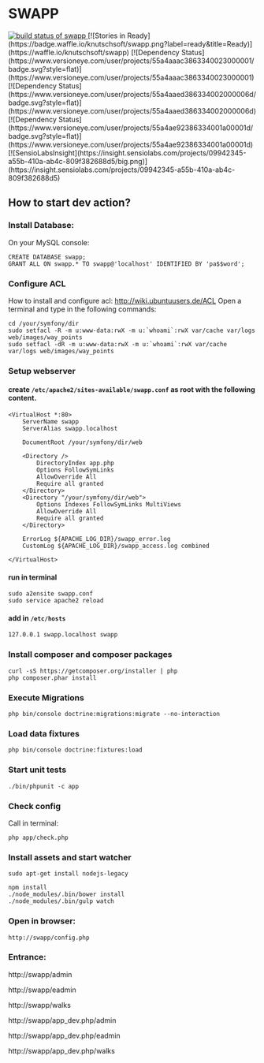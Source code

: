 SWAPP
========================
<a href="https://travis-ci.org/knutschsoft/swapp" target='_blank'>
  <img title="build status of swapp" src="https://travis-ci.org/knutschsoft/swapp.svg">
</a>
[![Stories in Ready](https://badge.waffle.io/knutschsoft/swapp.png?label=ready&title=Ready)](https://waffle.io/knutschsoft/swapp)
[![Dependency Status](https://www.versioneye.com/user/projects/55a4aaac3863340023000001/badge.svg?style=flat)](https://www.versioneye.com/user/projects/55a4aaac3863340023000001)
[![Dependency Status](https://www.versioneye.com/user/projects/55a4aaed386334002000006d/badge.svg?style=flat)](https://www.versioneye.com/user/projects/55a4aaed386334002000006d)
[![Dependency Status](https://www.versioneye.com/user/projects/55a4ae92386334001a00001d/badge.svg?style=flat)](https://www.versioneye.com/user/projects/55a4ae92386334001a00001d)
[![SensioLabsInsight](https://insight.sensiolabs.com/projects/09942345-a55b-410a-ab4c-809f382688d5/big.png)](https://insight.sensiolabs.com/projects/09942345-a55b-410a-ab4c-809f382688d5)

## How to start dev action?

### Install Database:

On your MySQL console:

```
CREATE DATABASE swapp;
GRANT ALL ON swapp.* TO swapp@'localhost' IDENTIFIED BY 'pa$$word';
```

### Configure ACL

How to install and configure acl: http://wiki.ubuntuusers.de/ACL
Open a terminal and type in the following commands:

```
cd /your/symfony/dir
sudo setfacl -R -m u:www-data:rwX -m u:`whoami`:rwX var/cache var/logs web/images/way_points
sudo setfacl -dR -m u:www-data:rwX -m u:`whoami`:rwX var/cache var/logs web/images/way_points
```

### Setup webserver

#### create ```/etc/apache2/sites-available/swapp.conf``` as root with the following content.

```
<VirtualHost *:80>
    ServerName swapp
    ServerAlias swapp.localhost
 
    DocumentRoot /your/symfony/dir/web
 
    <Directory />
        DirectoryIndex app.php
        Options FollowSymLinks
        AllowOverride All
        Require all granted
    </Directory>
    <Directory "/your/symfony/dir/web">
        Options Indexes FollowSymLinks MultiViews
        AllowOverride All
        Require all granted
    </Directory>
 
    ErrorLog ${APACHE_LOG_DIR}/swapp_error.log
    CustomLog ${APACHE_LOG_DIR}/swapp_access.log combined
 
</VirtualHost>
```

#### run in terminal

```
sudo a2ensite swapp.conf
sudo service apache2 reload
```

#### add in ```/etc/hosts```

```
127.0.0.1 swapp.localhost swapp
```

### Install composer and composer packages

```
curl -sS https://getcomposer.org/installer | php
php composer.phar install
```

### Execute Migrations

```php bin/console doctrine:migrations:migrate --no-interaction```

### Load data fixtures

```php bin/console doctrine:fixtures:load```

### Start unit tests

```./bin/phpunit -c app```

### Check config

Call in terminal:
```
php app/check.php
```

### Install assets and start watcher

```
sudo apt-get install nodejs-legacy

npm install
./node_modules/.bin/bower install
./node_modules/.bin/gulp watch
```

### Open in browser:

```
http://swapp/config.php
```

### Entrance:

 http://swapp/admin

 http://swapp/eadmin

 http://swapp/walks

 http://swapp/app_dev.php/admin

 http://swapp/app_dev.php/eadmin

 http://swapp/app_dev.php/walks
